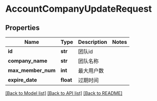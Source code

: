 # AccountCompanyUpdateRequest

## Properties
Name | Type | Description | Notes
------------ | ------------- | ------------- | -------------
**id** | **str** | 团队id | 
**company_name** | **str** | 团队名称 | 
**max_member_num** | **int** | 最大用户数 | 
**expire_date** | **float** | 过期时间 | 

[[Back to Model list]](../README.md#documentation-for-models) [[Back to API list]](../README.md#documentation-for-api-endpoints) [[Back to README]](../README.md)

